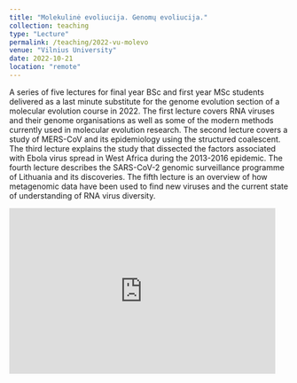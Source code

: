 ```yaml
---
title: "Molekulinė evoliucija. Genomų evoliucija."
collection: teaching
type: "Lecture"
permalink: /teaching/2022-vu-molevo
venue: "Vilnius University"
date: 2022-10-21
location: "remote"
---
```


A series of five lectures for final year BSc and first year MSc students delivered as a last minute substitute for the genome evolution section of a molecular evolution course in 2022.
The first lecture covers RNA viruses and their genome organisations as well as some of the modern methods currently used in molecular evolution research.
The second lecture covers a study of MERS-CoV and its epidemiology using the structured coalescent.
The third lecture explains the study that dissected the factors associated with Ebola virus spread in West Africa during the 2013-2016 epidemic.
The fourth lecture describes the SARS-CoV-2 genomic surveillance programme of Lithuania and its discoveries.
The fifth lecture is an overview of how metagenomic data have been used to find new viruses and the current state of understanding of RNA virus diversity.


<iframe src="https://docs.google.com/presentation/d/e/2PACX-1vRV1lAoEGxaIAeFPtKULk4pTk_2NDXkEWuOL6U_WQZrUYtVkLa3LorxmQZuzKi71A9IWO3OqgAaAz0h/embed?start=false&loop=false&delayms=60000" frameborder="0" width="480" height="299" allowfullscreen="true" mozallowfullscreen="true" webkitallowfullscreen="true"></iframe>